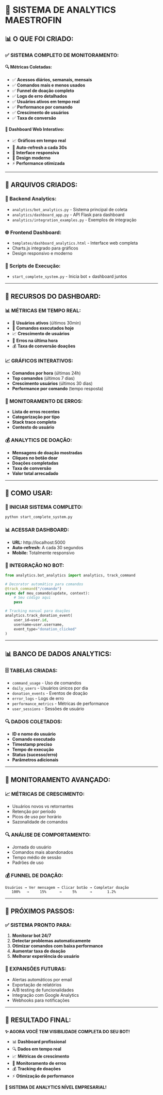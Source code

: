 # 🚀 SISTEMA DE ANALYTICS MAESTROFIN

## 📊 **O QUE FOI CRIADO:**

### ✅ **SISTEMA COMPLETO DE MONITORAMENTO:**

#### 🔍 **Métricas Coletadas:**
- ✅ **Acessos diários, semanais, mensais**
- ✅ **Comandos mais e menos usados** 
- ✅ **Funnel de doação completo**
- ✅ **Logs de erro detalhados**
- ✅ **Usuários ativos em tempo real**
- ✅ **Performance por comando**
- ✅ **Crescimento de usuários**
- ✅ **Taxa de conversão**

#### 🎯 **Dashboard Web Interativo:**
- 📈 **Gráficos em tempo real**
- 🔄 **Auto-refresh a cada 30s**
- 📱 **Interface responsiva**
- 🎨 **Design moderno**
- ⚡ **Performance otimizada**

---

## 📁 **ARQUIVOS CRIADOS:**

### **🔧 Backend Analytics:**
- `analytics/bot_analytics.py` - Sistema principal de coleta
- `analytics/dashboard_app.py` - API Flask para dashboard  
- `analytics/integration_examples.py` - Exemplos de integração

### **🌐 Frontend Dashboard:**
- `templates/dashboard_analytics.html` - Interface web completa
- Charts.js integrado para gráficos
- Design responsivo e moderno

### **🚀 Scripts de Execução:**
- `start_complete_system.py` - Inicia bot + dashboard juntos

---

## 🎯 **RECURSOS DO DASHBOARD:**

### **📊 MÉTRICAS EM TEMPO REAL:**
- 👥 **Usuários ativos** (últimos 30min)
- 🤖 **Comandos executados hoje**
- 📈 **Crescimento de usuários**
- 🚨 **Erros na última hora**
- 💰 **Taxa de conversão doações**

### **📈 GRÁFICOS INTERATIVOS:**
- **Comandos por hora** (últimas 24h)
- **Top comandos** (últimos 7 dias)  
- **Crescimento usuários** (últimos 30 dias)
- **Performance por comando** (tempo resposta)

### **🚨 MONITORAMENTO DE ERROS:**
- **Lista de erros recentes**
- **Categorização por tipo**
- **Stack trace completo**
- **Contexto do usuário**

### **💰 ANALYTICS DE DOAÇÃO:**
- **Mensagens de doação mostradas**
- **Cliques no botão doar**
- **Doações completadas**
- **Taxa de conversão**
- **Valor total arrecadado**

---

## 🔧 **COMO USAR:**

### **🚀 INICIAR SISTEMA COMPLETO:**
```bash
python start_complete_system.py
```

### **📊 ACESSAR DASHBOARD:**
- **URL:** http://localhost:5000
- **Auto-refresh:** A cada 30 segundos
- **Mobile:** Totalmente responsivo

### **🤖 INTEGRAÇÃO NO BOT:**
```python
from analytics.bot_analytics import analytics, track_command

# Decorator automático para comandos
@track_command("/comando")
async def meu_comando(update, context):
    # Seu código aqui
    pass

# Tracking manual para doações
analytics.track_donation_event(
    user_id=user.id,
    username=user.username,
    event_type="donation_clicked"
)
```

---

## 📊 **BANCO DE DADOS ANALYTICS:**

### **🗄️ TABELAS CRIADAS:**
- `command_usage` - Uso de comandos
- `daily_users` - Usuários únicos por dia
- `donation_events` - Eventos de doação
- `error_logs` - Logs de erro
- `performance_metrics` - Métricas de performance
- `user_sessions` - Sessões de usuário

### **🔍 DADOS COLETADOS:**
- **ID e nome do usuário**
- **Comando executado**
- **Timestamp preciso**
- **Tempo de execução**
- **Status (sucesso/erro)**
- **Parâmetros adicionais**

---

## 🎯 **MONITORAMENTO AVANÇADO:**

### **📈 MÉTRICAS DE CRESCIMENTO:**
- Usuários novos vs retornantes
- Retenção por período
- Picos de uso por horário
- Sazonalidade de comandos

### **🔍 ANÁLISE DE COMPORTAMENTO:**
- Jornada do usuário
- Comandos mais abandonados
- Tempo médio de sessão
- Padrões de uso

### **💰 FUNNEL DE DOAÇÃO:**
```
Usuários → Ver mensagem → Clicar botão → Completar doação
   100%   →     15%      →     5%      →       1.2%
```

---

## 🚀 **PRÓXIMOS PASSOS:**

### **✅ SISTEMA PRONTO PARA:**
1. **Monitorar bot 24/7**
2. **Detectar problemas automaticamente**
3. **Otimizar comandos com baixa performance**
4. **Aumentar taxa de doação**
5. **Melhorar experiência do usuário**

### **🔄 EXPANSÕES FUTURAS:**
- Alertas automáticos por email
- Exportação de relatórios
- A/B testing de funcionalidades
- Integração com Google Analytics
- Webhooks para notificações

---

## 🎉 **RESULTADO FINAL:**

**✨ AGORA VOCÊ TEM VISIBILIDADE COMPLETA DO SEU BOT!**

- 📊 **Dashboard profissional**
- 🔍 **Dados em tempo real**
- 📈 **Métricas de crescimento**
- 🚨 **Monitoramento de erros**
- 💰 **Tracking de doações**
- ⚡ **Otimização de performance**

**🚀 SISTEMA DE ANALYTICS NÍVEL EMPRESARIAL!**
